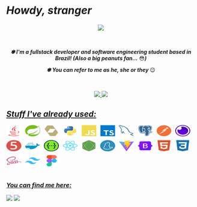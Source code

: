 # **_Howdy, stranger_**

<div align="center">
   <img height="400em" align="center" src="https://64.media.tumblr.com/112e616f8ee4b34ff28b7f8f004f1121/tumblr_pb7tmmj3zD1ro8ysbo1_500.gifv"/>
</div>
<br>
<br>
<p align="center"><strong><em>✾ I'm a fullstack developer and software engineering student based in Brazil! (Also a big peanuts fan...</em></strong> 😳<em><strong>)</em></strong></p>
<p align="center"><strong><em>✾ You can refer to me as he, she or they </em></strong>😉</p>
<br>
<br>
<div align="center">
   <a href="https://github.com/beazinat">
   <img height="180em" src="https://github-readme-streak-stats.herokuapp.com/?user=beazinat&theme=omni&hide_border=false"/>
   <img height="180em" src="https://github-readme-stats.vercel.app/api/top-langs/?username=beazinat&theme=omni&show_icons=true&hide_border=false&layout=compact"/>
</div>

## **_Stuff I've already used:_**
<div style="display: flex; flex-wrap: wrap; gap: 10px;">
   <img align="center" alt="Java" height="30" width="40" src="https://raw.githubusercontent.com/devicons/devicon/ca28c779441053191ff11710fe24a9e6c23690d6/icons/java/java-plain.svg">
   <img align="center" alt="Spring" height="30" width="40"src="https://raw.githubusercontent.com/devicons/devicon/ca28c779441053191ff11710fe24a9e6c23690d6/icons/spring/spring-original.svg">
   <img align="center" alt="Hibernate" height="30" width="40" src="https://raw.githubusercontent.com/devicons/devicon/ca28c779441053191ff11710fe24a9e6c23690d6/icons/hibernate/hibernate-plain.svg">
   <img align="center" alt="Python" height="30" width="40" src= "https://raw.githubusercontent.com/devicons/devicon/ca28c779441053191ff11710fe24a9e6c23690d6/icons/python/python-original.svg">
   <img align="center" alt="JavaScript" height="30" width="40" src="https://raw.githubusercontent.com/devicons/devicon/ca28c779441053191ff11710fe24a9e6c23690d6/icons/javascript/javascript-plain.svg">
   <img align="center" alt="TypeScript" height="30" width="40" src="https://raw.githubusercontent.com/devicons/devicon/ca28c779441053191ff11710fe24a9e6c23690d6/icons/typescript/typescript-plain.svg">
   <img align="center" alt="MySQL" height="30" width="40" src="https://raw.githubusercontent.com/devicons/devicon/ca28c779441053191ff11710fe24a9e6c23690d6/icons/mysql/mysql-original.svg">
   <img align="center" alt="PostgreSQL" height="30" width="40" src="https://raw.githubusercontent.com/devicons/devicon/ca28c779441053191ff11710fe24a9e6c23690d6/icons/postgresql/postgresql-plain.svg">
   <img align="center" alt="Postman" height="30" width="40" src="https://raw.githubusercontent.com/devicons/devicon/ca28c779441053191ff11710fe24a9e6c23690d6/icons/postman/postman-plain.svg">
   <img align="center" alt="Insomnia" height="30" width="40" src="https://raw.githubusercontent.com/devicons/devicon/ca28c779441053191ff11710fe24a9e6c23690d6/icons/insomnia/insomnia-original.svg">
   <img align="center" alt="JUnit" height="30" width="40" src="https://raw.githubusercontent.com/devicons/devicon/ca28c779441053191ff11710fe24a9e6c23690d6/icons/junit/junit-plain.svg">
   <img align="center" alt="Docker" height="30" width="40" src="https://raw.githubusercontent.com/devicons/devicon/ca28c779441053191ff11710fe24a9e6c23690d6/icons/docker/docker-plain.svg">
   <img align="center" alt="Swagger" height="30" width="40" src="https://raw.githubusercontent.com/devicons/devicon/ca28c779441053191ff11710fe24a9e6c23690d6/icons/swagger/swagger-original.svg">
   <img align="center" alt="React" height="30" width="40" src="https://raw.githubusercontent.com/devicons/devicon/ca28c779441053191ff11710fe24a9e6c23690d6/icons/react/react-original.svg">
   <img align="center" alt="Nodejs" height="30" width="40" src="https://raw.githubusercontent.com/devicons/devicon/ca28c779441053191ff11710fe24a9e6c23690d6/icons/nodejs/nodejs-plain.svg">
   <img align="center" alt="Yarn" height="30" width="40" src="https://raw.githubusercontent.com/devicons/devicon/ca28c779441053191ff11710fe24a9e6c23690d6/icons/yarn/yarn-original.svg">
   <img align="center" alt="Vitejs" height="30" width="40" src="https://raw.githubusercontent.com/devicons/devicon/ca28c779441053191ff11710fe24a9e6c23690d6/icons/vitejs/vitejs-original.svg">
   <img align="center" alt="Bootstrap" height="30" width="40" src="https://raw.githubusercontent.com/devicons/devicon/ca28c779441053191ff11710fe24a9e6c23690d6/icons/bootstrap/bootstrap-original.svg">
   <img align="center" alt="HTML" height="30" width="40" src="https://raw.githubusercontent.com/devicons/devicon/ca28c779441053191ff11710fe24a9e6c23690d6/icons/html5/html5-plain.svg">
   <img align="center" alt="CSS" height="30" width="40" src="https://raw.githubusercontent.com/devicons/devicon/ca28c779441053191ff11710fe24a9e6c23690d6/icons/css3/css3-plain.svg">
   <img align="center" alt="Sass" height="30" width="40" src="https://raw.githubusercontent.com/devicons/devicon/ca28c779441053191ff11710fe24a9e6c23690d6/icons/sass/sass-original.svg">
   <img align="center" alt="TailwindCSS" height="30" width="40" src="https://raw.githubusercontent.com/devicons/devicon/ca28c779441053191ff11710fe24a9e6c23690d6/icons/tailwindcss/tailwindcss-original.svg">
   <img align="center" alt="Figma" height="30" width="40" src="https://raw.githubusercontent.com/devicons/devicon/ca28c779441053191ff11710fe24a9e6c23690d6/icons/figma/figma-original.svg">
</div>
 
<br>
 
### **_You can find me here:_**
<div style="display: inline_block">
   <a href="https://discord.gg/beazinat" target="_blank"><img src="https://img.shields.io/badge/Discord-7289DA?style=for-the-badge&logo=discord&logoColor=white" target="_blank"></a>
   <a href="https://www.linkedin.com/in/beazinat" target="_blank"><img src="https://img.shields.io/badge/-LinkedIn-%230077B5?style=for-the-badge&logo=linkedin&logoColor=white" target="_blank"></a>
</div>
